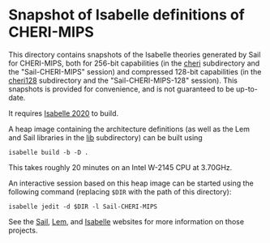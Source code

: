 # Snapshot of Isabelle definitions of CHERI-MIPS

This directory contains snapshots of the Isabelle theories generated by Sail
for CHERI-MIPS, both for 256-bit capabilities (in the [cheri](cheri/)
subdirectory and the "Sail-CHERI-MIPS" session) and compressed 128-bit
capabilities (in the [cheri128](cheri128/) subdirectory and the
"Sail-CHERI-MIPS-128" session).  This snapshots is provided for convenience,
and is not guaranteed to be up-to-date.

It requires [Isabelle 2020](https://isabelle.in.tum.de/website-Isabelle2020/index.html)
to build.

A heap image containing the architecture definitions (as well as the Lem and
Sail libraries in the [lib](lib/) subdirectory) can be built using

```
isabelle build -b -D .
```

This takes roughly 20 minutes on an Intel W-2145 CPU at 3.70GHz.

An interactive session based on this heap image can be started using the
following command (replacing `$DIR` with the path of this directory):

```
isabelle jedit -d $DIR -l Sail-CHERI-MIPS
```

See the [Sail](https://github.com/rems-project/sail),
[Lem](https://github.com/rems-project/lem), and
[Isabelle](https://isabelle.in.tum.de/) websites for more information on those
projects.
